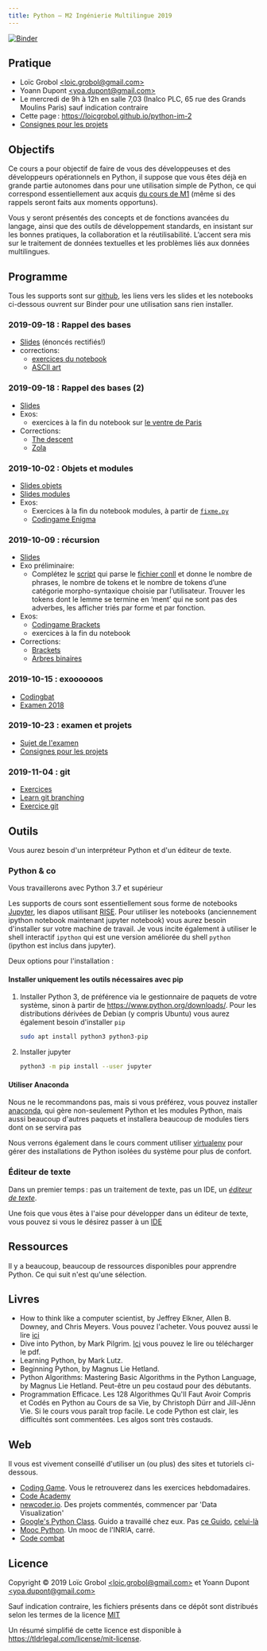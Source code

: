```yaml
---
title: Python — M2 Ingénierie Multilingue 2019
---
```

[![Binder](https://mybinder.org/badge.svg)](https://mybinder.org/v2/gh/LoicGrobol/python-im-2/master)

## Pratique

- Loïc Grobol [\<loic.grobol@gmail.com\>](mailto:loic.grobol@gmail.com)
- Yoann Dupont [\<yoa.dupont@gmail.com\>](mailto:yoa.dupont@gmail.com)
- Le mercredi de 9h à 12h en salle 7,03 (Inalco PLC, 65 rue des Grands Moulins Paris) sauf
  indication contraire
- Cette page : <https://loicgrobol.github.io/python-im-2>
- [Consignes pour les projets](/assignments/projets.md)

## Objectifs

Ce cours a pour objectif de faire de vous des développeuses et des développeurs opérationnels en
Python, il suppose que vous êtes déjà en grande partie autonomes dans pour une utilisation simple de
Python, ce qui correspond essentiellement aux acquis [du cours de
M1](https://clement-plancq.github.io/python-im/m1-2018/) (même si des rappels seront faits aux
moments opportuns).

Vous y seront présentés des concepts et de fonctions avancées du langage, ainsi que des outils de
développement standards, en insistant sur les bonnes pratiques, la collaboration et la
réutilisabilité.
L’accent sera mis sur le traitement de données textuelles et les problèmes liés aux données
multilingues.

## Programme

Tous les supports sont sur [github](https://github.com/loicgrobol/python-im-2), les liens vers les
slides et les notebooks ci-dessous ouvrent sur Binder pour une utilisation sans rien installer.

### 2019-09-18 : Rappel des bases

- [Slides](https://mybinder.org/v2/gh/loicgrobol/python-im-2/master?filepath=slides/1-man-1.ipynb)
  (énoncés rectifiés!)
- corrections:
  - [exercices du notebook](./corrections/man_1.py)
  - [ASCII art](./corrections/ascii_art.py)

### 2019-09-18 : Rappel des bases (2)

- [Slides](https://mybinder.org/v2/gh/loicgrobol/python-im-2/master?filepath=slides/2-man-2.ipynb)
- Exos:
  - exercices à la fin du notebook sur [le ventre de Paris](./data/zola_ventre-de-paris.txt)
- Corrections:
  - [The descent](/corrections/the_descent.py)
  - [Zola](/corrections/zola.py)

### 2019-10-02 : Objets et modules

- [Slides objets](https://mybinder.org/v2/gh/loicgrobol/python-im-2/master?filepath=slides/3a-oop.ipynb)
- [Slides modules](https://mybinder.org/v2/gh/loicgrobol/python-im-2/master?filepath=slides/3b-modules.ipynb)
- Exos:
  - Exercices à la fin du notebook modules, à partir de [`fixme.py`](/data/fixme.py)
  - [Codingame Enigma](https://www.codingame.com/ide/puzzle/encryptiondecryption-of-enigma-machine)

### 2019-10-09 : récursion

- [Slides](https://mybinder.org/v2/gh/loicgrobol/python-im-2/master?filepath=slides/4a-recursion.ipynb)
- Exo préliminaire:
  - Complétez le [script](./data/parse_conllu.py) qui parse le [fichier
    conll](./data/fr_gsd-ud-test.conllu) et donne le nombre de phrases, le
    nombre de tokens et le nombre de tokens d’une catégorie morpho-syntaxique
    choisie par l’utilisateur. Trouver les tokens dont le lemme se termine en
    ‘ment’ qui ne sont pas des adverbes, les afficher triés par forme et par
    fonction.
- Exos:
  - [Codingame Brackets](https://www.codingame.com/training/easy/brackets-extreme-edition)
  - exercices à la fin du notebook
- Corrections:
  - [Brackets](/corrections/brackets.py)
  - [Arbres binaires](/corrections/recursion.py)

### 2019-10-15 : exoooooos

- [Codingbat](https://codingbat.com/python)
- [Examen 2018](/data/exam-2018.md)

### 2019-10-23 : examen et projets

- [Sujet de l'examen](/exam/exam-2019.md)
- [Consignes pour les projets](/assignments/projets.md)

### 2019-11-04 : git

- [Exercices](/slides/7a-exos.ipynb)
- [Learn git branching](https://learngitbranching.js.org/)
- [Exercice git](https://github.com/LoicGrobol/fixme)

## Outils

Vous aurez besoin d'un interpréteur Python et d'un éditeur de texte.

### Python & co

Vous travaillerons avec Python 3.7 et supérieur

Les supports de cours sont essentiellement sous forme de notebooks  [Jupyter](http://jupyter.org/),
les diapos utilisant [RISE](https://github.com/damianavila/RISE).
Pour utiliser les notebooks (anciennement ipython notebook maintenant jupyter notebook) vous aurez
besoin d'installer sur votre machine de travail.
Je vous incite également à utiliser le shell interactif `ipython` qui est une version améliorée du
shell `python` (ipython est inclus dans jupyter).

Deux options pour l'installation :

#### Installer uniquement les outils nécessaires avec pip

1. Installer Python 3, de préférence via le gestionnaire de paquets de votre système, sinon à partir
   de <https://www.python.org/downloads/>.
   Pour les distributions dérivées de Debian (y compris Ubuntu) vous aurez également besoin
   d'installer `pip`

      ```bash
      sudo apt install python3 python3-pip
      ```

2. Installer jupyter

      ```bash
      python3 -m pip install --user jupyter
      ```

#### Utiliser Anaconda

Nous ne le recommandons pas, mais si vous préférez, vous pouvez installer
[anaconda](https://www.continuum.io/downloads), qui gère non-seulement Python et les modules Python,
mais aussi beaucoup d'autres paquets et installera
beaucoup de modules tiers dont on se servira pas

Nous verrons également dans le cours comment utiliser [virtualenv](https://virtualenv.pypa.io) pour
gérer des installations de Python isolées du système pour plus de confort.

### Éditeur de texte

Dans un premier temps : pas un traitement de texte, pas un IDE, un *[éditeur de texte](https://fr.wikipedia.org/wiki/%C3%89diteur_de_texte)*.

Une fois que vous êtes à l'aise pour développer dans un éditeur de texte, vous pouvez si vous le
désirez passer à un [IDE](https://fr.wikipedia.org/wiki/Environnement_de_d%C3%A9veloppement)

## Ressources

Il y a beaucoup, beaucoup de ressources disponibles pour apprendre Python. Ce qui suit n'est qu'une sélection.

## Livres

- How to think like a computer scientist, by Jeffrey Elkner, Allen B. Downey, and Chris Meyers.
Vous pouvez l'acheter. Vous pouvez aussi le lire [ici](http://openbookproject.net/thinkcs/python/english3e/)
- Dive into Python, by Mark Pilgrim.
[Ici](http://www.diveintopython3.net/) vous pouvez le lire ou télécharger le pdf.
- Learning Python, by Mark Lutz.
- Beginning Python, by Magnus Lie Hetland.
- Python Algorithms: Mastering Basic Algorithms in the Python Language, by Magnus Lie Hetland.
Peut-être un peu costaud pour des débutants.
- Programmation Efficace. Les 128 Algorithmes Qu'Il Faut Avoir Compris et Codés en Python au Cours
  de sa Vie, by Christoph Dürr and Jill-Jênn Vie. Si le cours vous paraît trop facile. Le code
  Python est clair, les difficultés sont commentées. Les algos sont très costauds.

## Web

Il vous est vivement conseillé d'utiliser un (ou plus) des sites et tutoriels ci-dessous.

- [Coding Game](https://www.codingame.com/home). Vous le retrouverez dans les exercices
  hebdomadaires.
- [Code Academy](https://www.codecademy.com/fr/learn/python)
- [newcoder.io](http://newcoder.io/). Des projets commentés, commencer par 'Data Visualization'
- [Google's Python Class](https://developers.google.com/edu/python/). Guido a travaillé chez eux.
  Pas [ce
  Guido](http://vignette2.wikia.nocookie.net/pixar/images/1/10/Guido.png/revision/latest?cb=20140314012724),
  [celui-là](https://en.wikipedia.org/wiki/Guido_van_Rossum#/media/File:Guido_van_Rossum_OSCON_2006.jpg)
- [Mooc Python](https://www.fun-mooc.fr/courses/inria/41001S03/session03/about#). Un mooc de
  l'INRIA, carré.
- [Code combat](https://codecombat.com/)

## Licence

Copyright © 2019 Loïc Grobol [\<loic.grobol@gmail.com\>](mailto:loic.grobol@gmail.com) et Yoann
Dupont [\<yoa.dupont@gmail.com\>](mailto:yoa.dupont@gmail.com)

Sauf indication contraire, les fichiers présents dans ce dépôt sont distribués selon les termes de
la licence [MIT](LICENSE)

Un résumé simplifié de cette licence est disponible à <https://tldrlegal.com/license/mit-license>.
